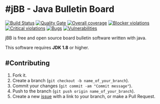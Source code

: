 #jBB - Java Bulletin Board
=================================
[![Build Status](http://vps289371.ovh.net:8000/buildStatus/icon?job=jBB%200.5.0%20Build)](http://vps289371.ovh.net:8000/job/jBB%200.5.0%20Build/) 
[![Quality Gate](http://vps289371.ovh.net:9000/api/badges/gate?key=org.jbb:jbb-parent:0.5.0)](http://vps289371.ovh.net:9000/overview?id=org.jbb%3Ajbb-parent%3A0.5.0)
[![Overall coverage](http://vps289371.ovh.net:9000/api/badges/measure?key=org.jbb:jbb-parent:0.5.0&metric=overall_coverage&blinking=true)](http://vps289371.ovh.net:9000/overview?id=org.jbb%3Ajbb-parent%3A0.5.0) 
[![Blocker violations](http://vps289371.ovh.net:9000/api/badges/measure?key=org.jbb:jbb-parent:0.5.0&metric=blocker_violations&blinking=true)](http://vps289371.ovh.net:9000/overview?id=org.jbb%3Ajbb-parent%3A0.5.0) 
[![Critical violations](http://vps289371.ovh.net:9000/api/badges/measure?key=org.jbb:jbb-parent:0.5.0&metric=critical_violations&blinking=true)](http://vps289371.ovh.net:9000/overview?id=org.jbb%3Ajbb-parent%3A0.5.0) 
[![Bugs](http://vps289371.ovh.net:9000/api/badges/measure?key=org.jbb:jbb-parent:0.5.0&metric=bugs&blinking=true)](http://vps289371.ovh.net:9000/overview?id=org.jbb%3Ajbb-parent%3A0.5.0) 
[![Vulnerabilities](http://vps289371.ovh.net:9000/api/badges/measure?key=org.jbb:jbb-parent:0.5.0&metric=vulnerabilities&blinking=true)](http://vps289371.ovh.net:9000/overview?id=org.jbb%3Ajbb-parent%3A0.5.0)


jBB is free and open source board bulletin software written with java.


This software requires **JDK 1.8** or higher.

#Contributing
------------

1. Fork it.
2. Create a branch (`git checkout -b name_of_your_branch`).
3. Commit your changes (`git commit -am "Commit message"`).
4. Push to the branch (`git push origin name_of_your_branch`).
5. Create a new [issue](https://github.com/jbb-project/jbb/issues/new) with a link to your branch, or make a Pull Request.
